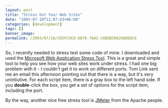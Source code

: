 ```yaml
---
layout: post
title: "Stress Out Your Web Sites"
date: "2003-07-10T11:07:43+06:00"
categories: [development]
tags: []
banner_image: 
permalink: /2003/07/10/395FC9C8-D876-76A2-CADDB560298DE0C6
---
```


So, I recently needed to stress test some code of mine. I downloaded and used the <a href="http://www.microsoft.com/technet/treeview/default.asp?url=/TechNet/itsolutions/intranet/downloads/webstres.asp?frame=true">Microsoft Web Application Stress Tool</a>. This is a great and simple tool to help you see how your web sites work under stress. I had one big problem with it - I couldn't get it to work on different ports. Tom Link  sent me an email this afternoon pointing out that there is a way, but it's very unintiutive. For each script item, there is a gray box to the left hand side. If you <b>double</b>-click the box, you get a set of options for the script item, including the port. 

By the way, another nice free stress tool is <a href="http://jakarta.apache.org/jmeter/index.html">JMeter</a> from the Apache people.